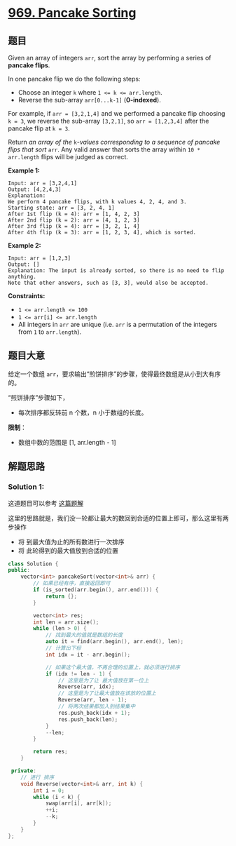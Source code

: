 # [969. Pancake Sorting](https://leetcode.com/problems/pancake-sorting/)

## 题目

Given an array of integers `arr`, sort the array by performing a series of **pancake flips**.

In one pancake flip we do the following steps:

- Choose an integer `k` where `1 <= k <= arr.length`.
- Reverse the sub-array `arr[0...k-1]` (**0-indexed**).

For example, if `arr = [3,2,1,4]` and we performed a pancake flip choosing `k = 3`, we reverse the sub-array `[3,2,1]`, so `arr = [1,2,3,4]` after the pancake flip at `k = 3`.

Return *an array of the* `k`*-values corresponding to a sequence of pancake flips that sort* `arr`. Any valid answer that sorts the array within `10 * arr.length` flips will be judged as correct.

 

**Example 1:**

```
Input: arr = [3,2,4,1]
Output: [4,2,4,3]
Explanation: 
We perform 4 pancake flips, with k values 4, 2, 4, and 3.
Starting state: arr = [3, 2, 4, 1]
After 1st flip (k = 4): arr = [1, 4, 2, 3]
After 2nd flip (k = 2): arr = [4, 1, 2, 3]
After 3rd flip (k = 4): arr = [3, 2, 1, 4]
After 4th flip (k = 3): arr = [1, 2, 3, 4], which is sorted.
```

**Example 2:**

```
Input: arr = [1,2,3]
Output: []
Explanation: The input is already sorted, so there is no need to flip anything.
Note that other answers, such as [3, 3], would also be accepted.
```

 

**Constraints:**

- `1 <= arr.length <= 100`
- `1 <= arr[i] <= arr.length`
- All integers in `arr` are unique (i.e. `arr` is a permutation of the integers from `1` to `arr.length`).

## 题目大意

给定一个数组 `arr`，要求输出“煎饼排序”的步骤，使得最终数组是从小到大有序的。

“煎饼排序”步骤如下，

- 每次排序都反转前 n 个数，n 小于数组的长度。

**限制**：

- 数组中数的范围是 [1, arr.length - 1]

## 解题思路



### Solution 1:

这道题目可以参考 [这篇题解](https://leetcode.com/problems/pancake-sorting/)

这里的思路就是，我们没一轮都让最大的数回到合适的位置上即可，那么这里有两步操作

- 将 到最大值为止的所有数进行一次排序
- 将 此轮得到的最大值放到合适的位置

````c++
class Solution {
public:
    vector<int> pancakeSort(vector<int>& arr) {
        // 如果已经有序，直接返回即可
        if (is_sorted(arr.begin(), arr.end())) {
            return {};
        }

        vector<int> res;
        int len = arr.size();
        while (len > 0) {
            // 找到最大的值就是数组的长度
            auto it = find(arr.begin(), arr.end(), len);
            // 计算出下标
            int idx = it - arr.begin();

            // 如果这个最大值，不再合理的位置上，就必须进行排序
            if (idx != len - 1) {
                // 这里是为了让 最大值放在第一位上
                Reverse(arr, idx);
                // 这里是为了让最大值放在该放的位置上
                Reverse(arr, len - 1);
                // 将两次结果都加入到结果集中
                res.push_back(idx + 1);
                res.push_back(len);
            }
            --len;
        }

        return res;
    }

 private:
    // 进行 排序
    void Reverse(vector<int>& arr, int k) {
        int i = 0;
        while (i < k) {
            swap(arr[i], arr[k]);
            ++i;
            --k;
        }
    }
};
````
